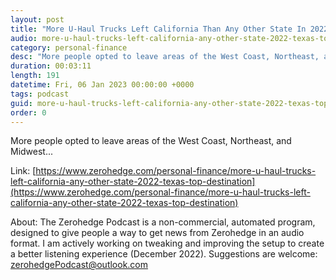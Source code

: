 ```yaml
---
layout: post
title: "More U-Haul Trucks Left California Than Any Other State In 2022, Texas Top Destination: Study"
audio: more-u-haul-trucks-left-california-any-other-state-2022-texas-top-destination-0
category: personal-finance
desc: "More people opted to leave areas of the West Coast, Northeast, and Midwest..."
duration: 00:03:11
length: 191
datetime: Fri, 06 Jan 2023 00:00:00 +0000
tags: podcast
guid: more-u-haul-trucks-left-california-any-other-state-2022-texas-top-destination-0
order: 0
---
```

More people opted to leave areas of the West Coast, Northeast, and Midwest...

Link: [https://www.zerohedge.com/personal-finance/more-u-haul-trucks-left-california-any-other-state-2022-texas-top-destination](https://www.zerohedge.com/personal-finance/more-u-haul-trucks-left-california-any-other-state-2022-texas-top-destination)

About: The Zerohedge Podcast is a non-commercial, automated program, designed to give people a way to get news from Zerohedge in an audio format.  I am actively working on tweaking and improving the setup to create a better listening experience (December 2022).  Suggestions are welcome: [zerohedgePodcast@outlook.com](mailto:zerohedgePodcast@outlook.com)